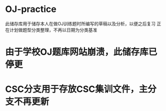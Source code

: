 # OJ-practice
此储存库用于储存本人在做OJ训练题时所编写的草稿以及分析，以便之后复习
正在计划做题型分类整理，不再以日期为分类基准
# 由于学校OJ题库网站崩溃，此储存库已停更
# CSC分支用于存放CSC集训文件，主分支不再更新
